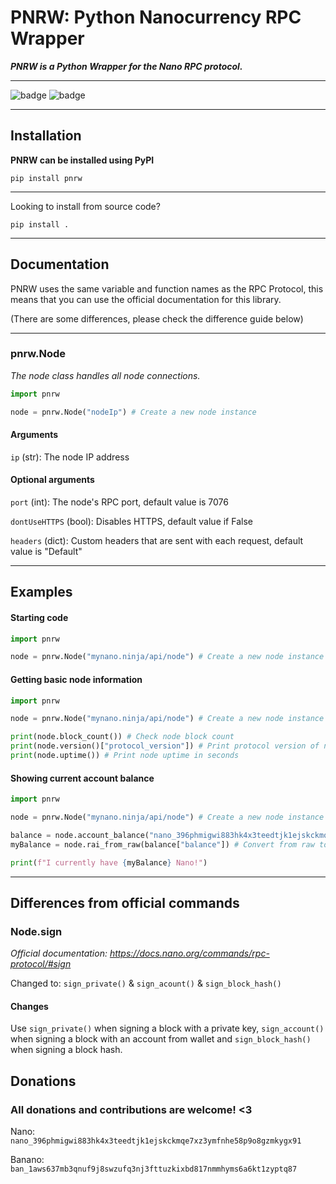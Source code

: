 
# PNRW: Python Nanocurrency RPC Wrapper

***PNRW is a Python Wrapper for the Nano RPC protocol.***

---

![badge](https://img.shields.io/pypi/dm/pnrw?style=for-the-badge)
![badge](https://img.shields.io/pypi/pyversions/pnrw?style=for-the-badge)

---

## Installation

**PNRW can be installed using PyPI**

```shell
pip install pnrw
```

---

Looking to install from source code?

```shell
pip install .
```

---

## Documentation

PNRW uses the same variable and function names as the RPC Protocol, this means that you can use the official documentation for this library.

(There are some differences, please check the difference guide below)

---

### pnrw.**Node**

*The node class handles all node connections.*

```py
import pnrw

node = pnrw.Node("nodeIp") # Create a new node instance
```

#### **Arguments**

`ip` (str): The node IP address

#### **Optional arguments**

`port` (int): The node's RPC port, default value is 7076

`dontUseHTTPS` (bool): Disables HTTPS, default value if False

`headers` (dict): Custom headers that are sent with each request, default value is "Default"

---

## Examples
<!-- markdownlint-disable -->
#### Starting code

```py
import pnrw

node = pnrw.Node("mynano.ninja/api/node") # Create a new node instance
```

#### Getting basic node information

```py
import pnrw

node = pnrw.Node("mynano.ninja/api/node") # Create a new node instance

print(node.block_count()) # Check node block count
print(node.version()["protocol_version"]) # Print protocol version of node
print(node.uptime()) # Print node uptime in seconds
```
<!-- markdownlint-restore -->
#### Showing current account balance

```py
import pnrw

node = pnrw.Node("mynano.ninja/api/node") # Create a new node instance

balance = node.account_balance("nano_396phmigwi883hk4x3teedtjk1ejskckmqe7xz3ymfnhe58p9o8gzmkygx91") # Get balance of an account
myBalance = node.rai_from_raw(balance["balance"]) # Convert from raw to Nano

print(f"I currently have {myBalance} Nano!")
```

---

## Differences from official commands


### Node.**sign**

*Official documentation: <https://docs.nano.org/commands/rpc-protocol/#sign>*

Changed to: `sign_private()` & `sign_acount()` & `sign_block_hash()`

#### **Changes**

Use `sign_private()` when signing a block with a private key, `sign_account()` when signing a block with an account from wallet and `sign_block_hash()` when signing a block hash.


## Donations

### All donations and contributions are welcome! <3

Nano: `nano_396phmigwi883hk4x3teedtjk1ejskckmqe7xz3ymfnhe58p9o8gzmkygx91`

Banano: `ban_1aws637mb3qnuf9j8swzufq3nj3fttuzkixbd817nmmhyms6a6kt1zyptq87`